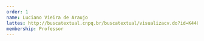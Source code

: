 ```yaml
---
order: 1
name: Luciano Vieira de Araujo
lattes: http://buscatextual.cnpq.br/buscatextual/visualizacv.do?id=K4484910T5
membership: Professor
---
```

